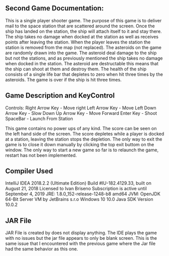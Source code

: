 

Second Game Documentation:
--------------------------------------------------------------
This is a single player shooter game. The purpose of this game is to deliver mail to the space station that are
scattered around the screen. Once the ship has landed on the station, the ship will attach itself to it and stay there.
The ship takes no damage when docked at the station as well as receives points after leaving the station. When the player 
leaves the station the station is removed from the map (not replaced). The asteroids on the game are randomly drawn into 
the game. The asteroid deal damage to the ship but not the stations, and as previously mentioned the ship takes no damage
when docked in the station. The asteroid are destructable this means that the ship can shoot at them and destroy them.
The health of the ship consists of a single life bar that depletes to zero when hit three times by the asteroids. The 
game is over if the ship is hit three times.

Game Description and KeyControl
--------------------------------------------------------------
Controls:
Right Arrow Key - Move right
Left Arrow Key  - Move Left
Down Arrow Key  - Slow Down
Up Arrow Key    - Move Forward
Enter Key       - Shoot
SpaceBar        - Launch From Station

This game contains no power ups of any kind. The score can be seen on the left hand side of the screen. The score depletes
while a player is docked at a station, leaving the station stops the depletion.
The only way to exit the game is to close it down manually by clicking the top exit buttom on the window. 
The only way to start a new game so far is to relaunch the game, restart has not been implemented.

Compiler Used
---------------------------------------------------------------
IntelliJ IDEA 2018.2.2 (Ultimate Edition)
Build #IU-182.4129.33, built on August 21, 2018
Licensed to Ivan Briseno
Subscription is active until September 4, 2019
JRE: 1.8.0_152-release-1248-b8 amd64
JVM: OpenJDK 64-Bit Server VM by JetBrains s.r.o
Windows 10 10.0
Java SDK Version 10.0.2

JAR File
----------------------------------------------------------------
JAR File is created by does not display anything. The IDE plays the game with no issues but the jar file appears
to only be blank screen. This is the same issue that I encountered with the previous game where the Jar file
had the same behavior as this one. 
